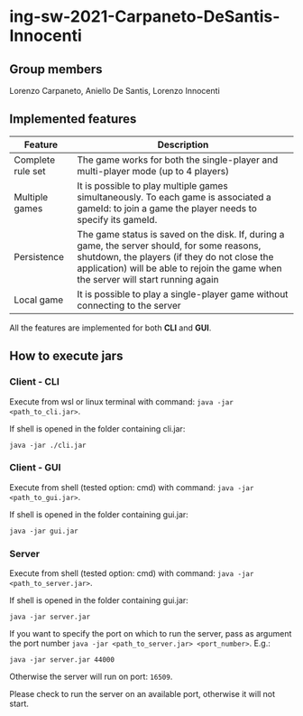 # ing-sw-2021-Carpaneto-DeSantis-Innocenti
## Group members
Lorenzo Carpaneto, Aniello De Santis, Lorenzo Innocenti

## Implemented features
|Feature|Description|
---|---
|Complete rule set|The game works for both the single-player and multi-player mode (up to 4 players)|
|Multiple games|It is possible to play multiple games simultaneously. To each game is associated a gameId: to join a game the player needs to specify its gameId.|
|Persistence|The game status is saved on the disk. If, during a game, the server should, for some reasons, shutdown, the players (if they do not close the application) will be able to rejoin the game when the server will start running again|
|Local game|It is possible to play a single-player game without connecting to the server|

All the features are implemented for both **CLI** and **GUI**.

## How to execute jars
### Client - CLI
Execute from wsl or linux terminal with command: `java -jar <path_to_cli.jar>`.

If shell is opened in the folder containing cli.jar:
```
java -jar ./cli.jar
```

### Client - GUI
Execute from shell (tested option: cmd) with command: `java -jar <path_to_gui.jar>`.

If shell is opened in the folder containing gui.jar:
```
java -jar gui.jar
```

### Server
Execute from shell (tested option: cmd) with command: `java -jar <path_to_server.jar>`.

If shell is opened in the folder containing gui.jar:
```
java -jar server.jar
```

If you want to specify the port on which to run the server, pass as argument the port number `java -jar <path_to_server.jar> <port_number>`. E.g.:
```
java -jar server.jar 44000
```

Otherwise the server will run on port: `16509`.

Please check to run the server on an available port, otherwise it will not start.
